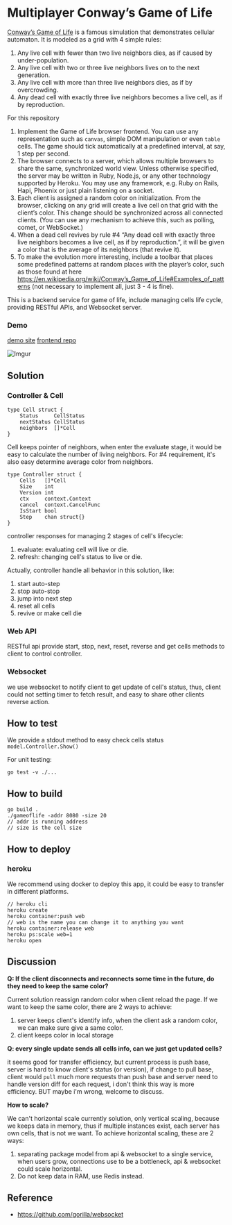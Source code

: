 # Multiplayer Conway’s Game of Life

[Conway’s Game of Life](https://en.wikipedia.org/wiki/Conway's_Game_of_Life) is a famous simulation that demonstrates cellular automaton. It is modeled as a grid with 4 simple rules:

1. Any live cell with fewer than two live neighbors dies, as if caused by under-population.
2. Any live cell with two or three live neighbors lives on to the next generation.
3. Any live cell with more than three live neighbors dies, as if by overcrowding.
4. Any dead cell with exactly three live neighbors becomes a live cell, as if by reproduction.

For this repository

1. Implement the Game of Life browser frontend. You can use any representation such as `canvas`, simple DOM manipulation or even `table` cells. The game should tick automatically at a predefined interval, at say, 1 step per second.
2. The browser connects to a server, which allows multiple browsers to share the same, synchronized world view. Unless otherwise specified, the server may be written in Ruby, Node.js, or any other technology supported by Heroku. You may use any framework, e.g. Ruby on Rails, Hapi, Phoenix or just plain listening on a socket.
3. Each client is assigned a random color on initialization. From the browser, clicking on any grid will create a live cell on that grid with the client’s color. This change should be synchronized across all connected clients. (You can use any mechanism to achieve this, such as polling, comet, or WebSocket.)
4. When a dead cell revives by rule #4 “Any dead cell with exactly three live neighbors becomes a live cell, as if by reproduction.”, it will be given a color that is the average of its neighbors (that revive it).
5. To make the evolution more interesting, include a toolbar that places some predefined patterns at random places with the player’s color, such as those found at here https://en.wikipedia.org/wiki/Conway’s_Game_of_Life#Examples_of_patterns (not necessary to implement all, just 3 - 4 is fine).


This is a backend service for game of life, include managing cells life cycle, providing RESTful APIs, and Websocket server.

### Demo
[demo site](https://afternoon-fjord-92266.herokuapp.com/)
[frontend repo](https://github.com/tingyuchang/vue-game-of-life)

![Imgur](https://imgur.com/SwC0P2u.gif)


## Solution

### Controller & Cell

```
type Cell struct {
	Status     CellStatus 
	nextStatus CellStatus
	neighbors  []*Cell
}
```

Cell keeps pointer of neighbors, when enter the evaluate stage, it would be easy to calculate the number of living neighbors.
For #4 requirement, it's also easy determine average color from neighbors.

```
type Controller struct {
	Cells   []*Cell
	Size    int
	Version int
	ctx     context.Context
	cancel  context.CancelFunc
	IsStart bool
	Step    chan struct{}
}
```

controller responses for managing 2 stages of cell's lifecycle:

1. evaluate: evaluating cell will live or die. 
2. refresh: changing cell's status to live or die.

Actually, controller handle all behavior in this solution, like:

1. start auto-step
2. stop auto-stop
3. jump into next step
4. reset all cells
5. revive or make cell die


### Web API

RESTful api provide start, stop, next, reset, reverse and get cells methods to client to control controller.

### Websocket
we use websocket to notify client to get update of cell's status, thus, client could not setting timer to fetch result, and easy to share other clients reverse action. 

## How to test

We provide a stdout method to easy check cells status 
`model.Controller.Show()`

For unit testing:
```
go test -v ./...
```

## How to build 

```
go build .
./gameoflife -addr 8080 -size 20
// addr is running address
// size is the cell size
```

## How to deploy

### heroku

We recommend using docker to deploy this app, it could be easy to transfer in different platforms.

```
// heroku cli
heroku create
heroku container:push web 
// web is the name you can change it to anything you want
heroku container:release web
heroku ps:scale web=1
heroku open
```

## Discussion

**Q: If the client disconnects and reconnects some time in the future, do they need to keep the same color?**

Current solution reassign random color when client reload the page.
If we want to keep the same color, there are 2 ways to achieve:

1. server keeps client's identify info, when the client ask a random color, we can make sure give a same color.
2. client keeps color in local storage

**Q: every single update sends all cells info, can we just get updated cells?**

it seems good for transfer efficiency, but current process is push base, server is hard to know client's status (or version), if change to pull base, client would `pull` much more requests than push base and server need to handle version diff for each request, i don't think this way is more efficiency. BUT maybe i'm wrong, welcome to discuss.

**How to scale?**

We can't horizontal scale currently solution, only vertical scaling, because we keeps data in memory, thus if multiple instances exist, each server has own cells, that is not we want. To achieve horizontal scaling, these are 2 ways:

1. separating package model from api & websocket to a single service, when users grow, connections use to be a bottleneck, api & websocket could scale horizontal.
2. Do not keep data in RAM, use Redis instead.

## Reference 

- https://github.com/gorilla/websocket
  